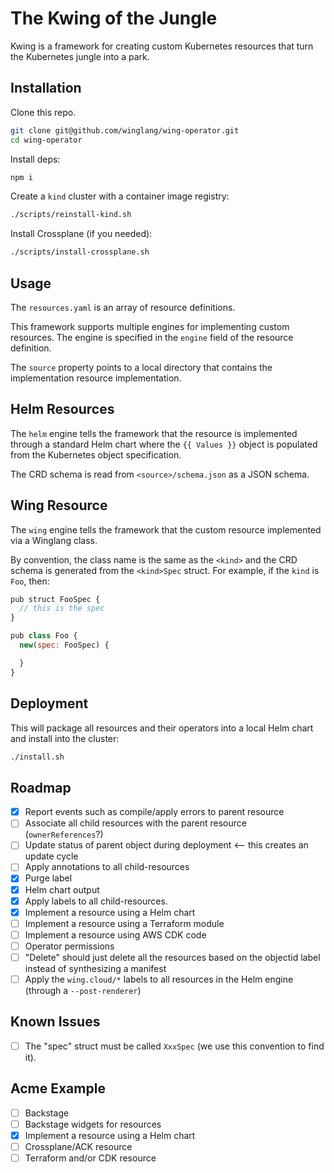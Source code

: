 # The Kwing of the Jungle

Kwing is a framework for creating custom Kubernetes resources that turn the Kubernetes jungle into a
park.

## Installation

Clone this repo.

```sh
git clone git@github.com/winglang/wing-operator.git
cd wing-operator
```

Install deps:

```sh
npm i
```

Create a `kind` cluster with a container image registry:

```sh
./scripts/reinstall-kind.sh
```

Install Crossplane (if you needed):

```sh
./scripts/install-crossplane.sh
```

## Usage

The `resources.yaml` is an array of resource definitions.

This framework supports multiple engines for implementing custom resources. The engine is specified
in the `engine` field of the resource definition.

The `source` property points to a local directory that contains the implementation resource
implementation.

## Helm Resources

The `helm` engine tells the framework that the resource is implemented through a standard Helm chart
where the `{{ Values }}` object is populated from the Kubernetes object specification.

The CRD schema is read from `<source>/schema.json` as a JSON schema.

## Wing Resource


The `wing` engine tells the framework that the custom resource implemented via a Winglang class.

By convention, the class name is the same as the `<kind>` and the CRD schema is generated from the
`<kind>Spec` struct. For example, if the `kind` is `Foo`, then:

```js
pub struct FooSpec {
  // this is the spec
}

pub class Foo {
  new(spec: FooSpec) {

  }
}
```

## Deployment

This will package all resources and their operators into a local Helm chart and install into the
cluster:

```sh
./install.sh
```

## Roadmap

- [x] Report events such as compile/apply errors to parent resource
- [ ] Associate all child resources with the parent resource (`ownerReferences`?)
- [ ] Update status of parent object during deployment <-- this creates an update cycle
- [ ] Apply annotations to all child-resources
- [x] Purge label
- [x] Helm chart output
- [x] Apply labels to all child-resources.
- [x] Implement a resource using a Helm chart
- [ ] Implement a resource using a Terraform module
- [ ] Implement a resource using AWS CDK code
- [ ] Operator permissions
- [ ] "Delete" should just delete all the resources based on the objectid label instead of synthesizing a manifest
- [ ] Apply the `wing.cloud/*` labels to all resources in the Helm engine (through a `--post-renderer`)

## Known Issues

- [ ] The "spec" struct must be called `XxxSpec` (we use this convention to find it).

## Acme Example

- [ ] Backstage
- [ ] Backstage widgets for resources
- [x] Implement a resource using a Helm chart
- [ ] Crossplane/ACK resource
- [ ] Terraform and/or CDK resource